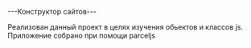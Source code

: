 ---Конструктор сайтов---

Реализован данный проект в целях изучения обьектов и классов js. Приложение собрано при помощи parceljs
 
